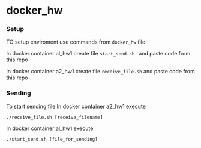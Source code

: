 # docker_hw


### Setup
TO setup enviroment use commands from ` docker_hw ` file

In docker container al_hw1 create file `start_send.sh ` and paste code from this repo

In docker container a2_hw1 create file ` receive_file.sh ` and paste code from this repo


### Sending
To start sending file 
In docker container a2_hw1 execute

` ./receive_file.sh [receive_filename] `

In docker container al_hw1 execute

` ./start_send.sh [file_for_sending] `

